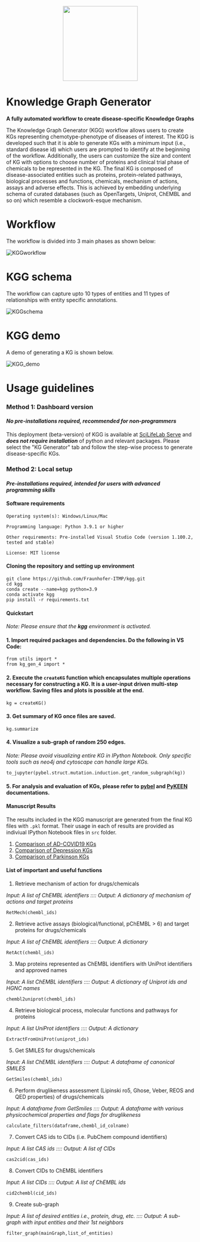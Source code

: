 <p align="center">
  <img style="width: 200; height: 200px;" src="data/misc/KGG.png">
</p>

# Knowledge Graph Generator
**A fully automated workflow to create disease-specific Knowledge Graphs**

The Knowledge Graph Generator (KGG) workflow allows users to create KGs representing chemotype-phenotype of diseases of interest. The KGG is developed such that it is able to generate KGs with a minimum input (i.e., standard disease id) which users are prompted to identify at the beginning of the workflow. Additionally, the users can customize the size and content of KG with options to choose number of proteins and clinical trial phase of chemicals to be represented in the KG. The final KG is composed of disease-associated entities such as proteins, protein-related pathways, biological processes and functions, chemicals, mechanism of actions, assays and adverse effects. This is achieved by embedding underlying schema of curated databases (such as OpenTargets, Uniprot, ChEMBL and so on) which resemble a clockwork-esque mechanism.  

# Workflow

The workflow is divided into 3 main phases as shown below:

![KGGworkflow](https://github.com/Fraunhofer-ITMP/kgg/blob/main/data/manuscript%20figures%20and%20files/Figure%201.png)

# KGG schema

The workflow can capture upto 10 types of entities and 11 types of relationships with entity specific annotations.

![KGGschema](https://github.com/Fraunhofer-ITMP/kgg/blob/main/data/misc/kggSchema.png)

# KGG demo

A demo of generating a KG is shown below.

![KGG_demo](https://github.com/Fraunhofer-ITMP/kgg/blob/main/data/misc/kgg_gif.gif)

# Usage guidelines

### Method 1: Dashboard version
#### *No pre-installations required, recommended for non-programmers* ####
This deployment (beta-version) of KGG is available at [SciLifeLab Serve](https://fraunhofer-itmp-ds-toolkit.serve.scilifelab.se/KG_Generator) and ***does not require installation*** of python and relevant packages. Please select the "KG Generator" tab and follow the step-wise process to generate disease-specific KGs.

### Method 2: Local setup 
#### *Pre-installations required, intended for users with advanced programming skills* ####

#### Software requirements

    Operating system(s): Windows/Linux/Mac
    
    Programming language: Python 3.9.1 or higher
    
    Other requirements: Pre-installed Visual Studio Code (version 1.100.2, tested and stable) 
    
    License: MIT license

#### Cloning the repository and setting up environment

    git clone https://github.com/Fraunhofer-ITMP/kgg.git
    cd kgg
    conda create --name=kgg python=3.9
    conda activate kgg
    pip install -r requirements.txt

#### Quickstart
*Note: Please ensure that the **kgg** environment is activated.*

#### 1. Import required packages and dependencies. Do the following in VS Code: 

    from utils import *
    from kg_gen_4 import *
    
#### 2. Execute the `createKG` function which encapsulates multiple operations necessary for constructing a KG. It is a user-input driven multi-step workflow. Saving files and plots is possible at the end. 

    kg = createKG()

#### 3. Get summary of KG once files are saved.

    kg.summarize

#### 4. Visualize a sub-graph of random 250 edges. 

*Note: Please avoid visualizing entire KG in IPython Notebook. Only specific tools such as neo4j and cytoscape can handle large KGs.*

    
    to_jupyter(pybel.struct.mutation.induction.get_random_subgraph(kg))

#### 5. For analysis and evaluation of KGs, please refer to [pybel](https://pybel.readthedocs.io/en/latest/index.html) and [PyKEEN](https://github.com/pykeen/pykeen) documentations. 

#### Manuscript Results

The results included in the KGG manuscript are generated from the final KG files with `.pkl` format. Their usage in each of results are provided as indiviual IPython Notebook files in `src` folder.
1. [Comparison of AD-COVID19 KGs](https://github.com/Fraunhofer-ITMP/kgg/blob/main/src/Comparison%20of%20AD-COVID19%20KGs.ipynb)  
2. [Comparison of Depression KGs](https://github.com/Fraunhofer-ITMP/kgg/blob/main/src/Comparison%20of%20Depression%20KGs.ipynb)
3. [Comparison of Parkinson KGs](https://github.com/Fraunhofer-ITMP/kgg/blob/main/src/Comparison%20of%20Parkinson%20KGs.ipynb)

####  List of important and useful functions


1. Retrieve mechanism of action for drugs/chemicals

*Input: A list of ChEMBL identifiers :::: Output: A dictionary of mechanism of actions and target proteins*

    RetMech(chembl_ids)
    
2. Retrieve active assays (biological/functional, pChEMBL > 6) and target proteins for drugs/chemicals

*Input: A list of ChEMBL identifiers :::: Output: A dictionary*
    
    RetAct(chembl_ids) 

3. Map proteins represented as ChEMBL identifiers with UniProt identifiers and approved names

*Input: A list ChEMBL identifiers :::: Output: A dictionary of Uniprot ids and HGNC names*
    
    chembl2uniprot(chembl_ids)

4. Retrieve biological process, molecular functions and pathways for proteins

*Input: A list UniProt identifiers :::: Output: A dictionary*
    
    ExtractFromUniProt(uniprot_ids)
    
5. Get SMILES for drugs/chemicals

*Input: A list ChEMBL identifiers :::: Output: A dataframe of canonical SMILES*
    
    GetSmiles(chembl_ids)

6. Perform druglikeness assessment (Lipinski ro5, Ghose, Veber, REOS and QED properties) of drugs/chemicals
   
*Input: A dataframe from GetSmiles :::: Output: A dataframe with various physicochemical properties and flags for druglikeness*
    
    calculate_filters(dataframe,chembl_id_colname)

7. Convert CAS ids to CIDs (i.e. PubChem compound identifiers)

*Input: A list CAS ids :::: Output: A list of CIDs*
    
    cas2cid(cas_ids)

8. Convert CIDs to ChEMBL identifiers

*Input: A list CIDs  :::: Output: A list of ChEMBL ids*
    
    cid2chembl(cid_ids)

9. Create sub-graph

*Input: A list of desired entities i.e., protein, drug, etc.  :::: Output: A sub-graph with input entities and their 1st neighbors*
    
    filter_graph(mainGraph,list_of_entities)



  

